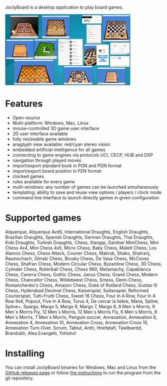 

JoclyBoard is a desktop application to play board games. 

[![alt tag](visuals/screenshots/screenshot1.jpg "JoclyBoard screenshot")](visuals/screenshots/screenshot1-big.jpg)

Features
========
- Open-source
- Multi-platform: Windows, Mac, Linux
- mouse-controlled 3D game user interface
- 2D user interface available
- fully resizeable game windows
- anaglyph view available: red/cyan stereo vision
- embedded artificial intelligence for all games
- connecting to game engines via protocols UCI, CECP, HUB and DXP
- navigation through played moves
- import/export standard book in PGN and PDN format
- import/export board position in FEN format
- clocked games
- rules available for every game
- multi-windows: any number of games can be launched simultaneously
- templating: ability to save and reuse view options / players / clock mode
- command line interface to launch directly games in given configuration

Supported games
===============
Alquerque, Alquerque AvdS, International Draughts, English Draughts, Brazilian Draughts, Spanish Draughts, German Draughts, Thai Draughts, Kids Draughts, Turkish Draughts, Chess, Xiangqi, Gardner MiniChess, Mini Chess 4x4, Mini Chess 4x5, Micro Chess, Baby Chess, Malett Chess, Los Alamos Chess, Chess Attack, Courier Chess, Makruk, Shako, Shatranj, Raumschach, Glinski Chess, Brusky Chess, De Vasa Chess, McCooey Chess, Shafran Chess, Modern Circular Chess, Byzantine Chess, 3D Chess, Cylinder Chess, Rollerball Chess, Chess 960, Metamachy, Capablanca Chess, Carerra Chess, Gothic Chess, Janus Chess, Grand Chess, Modern Chess, Chancellor Chess, Wildebeest Chess, Smess, Demi-Chess, Romanchenko's Chess, Amazon Chess, Duke of Rutland Chess, Gustav III Chess, Hyderabad Decimal Chess, Kaiserspiel, Sultanspiel, Reformed Courierspiel, Tutti-Frutti Chess, Sweet 16 Chess, Four In A Row, Four In A Row 9x6, Popout, Five In A Row, Torus 4, De cercar la liebre, Mana, Spline, Spline+, Spargo, Margo 5, Margo 6, Margo 7, Margo 8, 9 Men´s Morris, 9 Men´s Morris Fly, 12 Men´s Morris, 12 Men´s Morris Fly, 6 Men´s Morris, 6 Men´s Morris, 7 Men´s Morris, Penguin soccer, Annexation, Annexation 6, Annexation 4, Annexation 10, Annexation Cross, Annexation Cross 10, Annexation Turn-Over, Scrum, Tablut, Ardri, Hnefatafl, Tawlbwrdd, Brandubh, Alea Evangelii, Yohoho!

Installing
==========

You can install JoclyBoard binaries for Windows, Mac and Linux from the [GitHub releases page](https://github.com/mi-g/joclyboard/releases) or follow [the instructions](https://github.com/mi-g/joclyboard/wiki/Installing-JoclyBoard-from-Github) to run the program from the git repository.